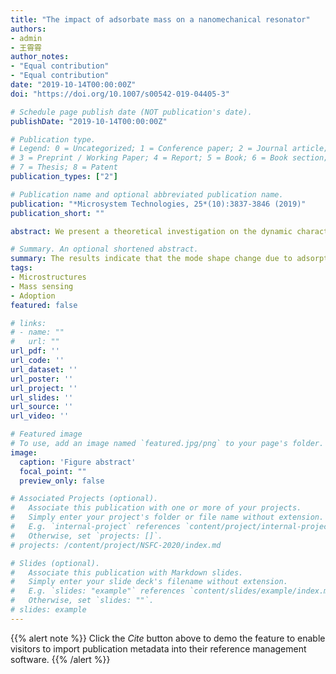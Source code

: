 ```yaml
---
title: "The impact of adsorbate mass on a nanomechanical resonator"
authors:
- admin
- 王霄霄
author_notes:
- "Equal contribution"
- "Equal contribution"
date: "2019-10-14T00:00:00Z"
doi: "https://doi.org/10.1007/s00542-019-04405-3"

# Schedule page publish date (NOT publication's date).
publishDate: "2019-10-14T00:00:00Z"

# Publication type.
# Legend: 0 = Uncategorized; 1 = Conference paper; 2 = Journal article;
# 3 = Preprint / Working Paper; 4 = Report; 5 = Book; 6 = Book section;
# 7 = Thesis; 8 = Patent
publication_types: ["2"]

# Publication name and optional abbreviated publication name.
publication: "*Microsystem Technologies, 25*(10):3837-3846 (2019)"
publication_short: ""

abstract: We present a theoretical investigation on the dynamic characteristics of a nanomechanical resonator attached with an adsorbate at an arbitrary position. Cantilevered and bridged configurations are both considered for the resonators. Closed-form expressions relating the exact mode shape and the resonant frequency of the loaded resonator are obtained analytically using the Rayleigh–Ritz theorem, from which the relationship between the adsorbate mass and changes in the dynamic characteristics can be obtained. The results indicate that the mode shape change due to adsorption of a relatively large particle can influence the performance of the nanomechanical resonator considerably.

# Summary. An optional shortened abstract.
summary: The results indicate that the mode shape change due to adsorption of a relatively large particle can influence the performance of the nanomechanical resonator considerably.
tags:
- Microstructures
- Mass sensing
- Adoption
featured: false

# links:
# - name: ""
#   url: ""
url_pdf: ''
url_code: ''
url_dataset: ''
url_poster: ''
url_project: ''
url_slides: ''
url_source: ''
url_video: ''

# Featured image
# To use, add an image named `featured.jpg/png` to your page's folder. 
image:
  caption: 'Figure abstract'
  focal_point: ""
  preview_only: false

# Associated Projects (optional).
#   Associate this publication with one or more of your projects.
#   Simply enter your project's folder or file name without extension.
#   E.g. `internal-project` references `content/project/internal-project/index.md`.
#   Otherwise, set `projects: []`.
# projects: /content/project/NSFC-2020/index.md

# Slides (optional).
#   Associate this publication with Markdown slides.
#   Simply enter your slide deck's filename without extension.
#   E.g. `slides: "example"` references `content/slides/example/index.md`.
#   Otherwise, set `slides: ""`.
# slides: example
---
```


{{% alert note %}}
Click the *Cite* button above to demo the feature to enable visitors to import publication metadata into their reference management software.
{{% /alert %}}


